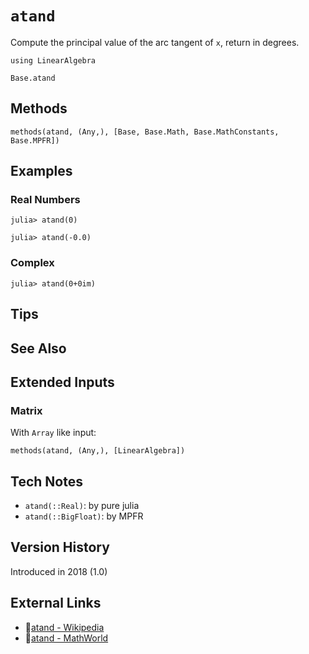 # `atand`

Compute the principal value of the arc tangent of `x`,
return in degrees.

```@setup repl_only
using LinearAlgebra
```
```@docs
Base.atand
```


## Methods

```@repl
methods(atand, (Any,), [Base, Base.Math, Base.MathConstants, Base.MPFR])
```


## Examples

### Real Numbers
```jldoctest
julia> atand(0)

julia> atand(-0.0)
```

### Complex
```jldoctest
julia> atand(0+0im)
```

## Tips


## See Also



## Extended Inputs

### Matrix
With `Array` like input:
```@repl repl_only
methods(atand, (Any,), [LinearAlgebra])
```


## Tech Notes

- `atand(::Real)`: by pure julia
- `atand(::BigFloat)`: by MPFR


## Version History

Introduced in 2018 (1.0)


## External Links
- 🔗[atand - Wikipedia](https://en.wikipedia.org/wiki/ )
- 🔗[atand - MathWorld](https://mathworld.wolfram.com/ )
